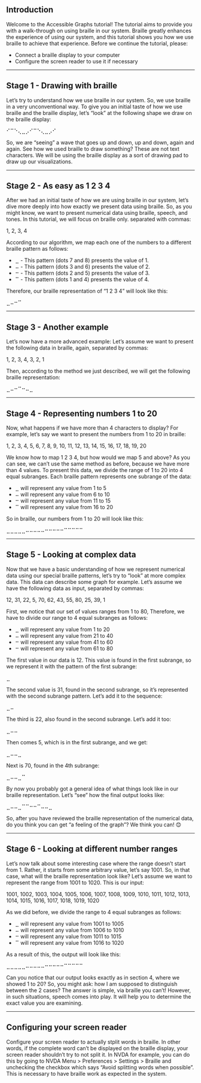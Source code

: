 ## Introduction
Welcome to the Accessible Graphs tutorial! 
The tutorial aims to provide you with a walk-through on using braille in our system. 
Braille greatly enhances the experience of using our system, and this tutorial shows you how we use braille to achieve that experience. 
Before we continue the tutorial, please: 

* Connect a braille display to your computer
* Configure the screen reader to use it if necessary

---

## Stage 1 - Drawing with braille
Let’s try to understand how we use braille in our system. 
So, we use braille in a very unconventional way. To give you an initial taste of how we use braille and the braille display, let’s “look” at the following shape we draw on the braille display:

⠊⠉⠑⢄⣀⡠⠊⠉⠑⢄⣀⡠⠊

So, we are “seeing” a wave that goes up and down, up and down, again and again. See how we used braille to draw something? These are not text characters. We will be using the braille display as a sort of drawing pad to draw up our visualizations.

---

## Stage 2 - As easy as 1 2 3 4
After we had an initial taste of how we are using braille in our system, let’s dive more deeply into how exactly we present data using braille. 
So, as you might know, we want to present numerical data using braille, speech, and tones. In this tutorial, we will focus on braille only. 
separated with commas: 

1, 2, 3, 4 

According to our algorithm, we map each one of the numbers to a different braille pattern as follows: 

* ⣀ - This pattern (dots 7 and 8) presents the value of 1.
* ⠤ - This pattern (dots 3 and 6) presents the value of 2.
* ⠒ - This pattern (dots 2 and 5) presents the value of 3.
* ⠉ - This pattern (dots 1 and 4) presents the value of 4.

Therefore, our braille representation of “1 2 3 4” will look like this: 

⣀⠤⠒⠉ 

---

## Stage 3 - Another example
Let’s now have a more advanced example: Let’s assume we want to present the following data in braille, again, separated by commas: 

1, 2, 3, 4, 3, 2, 1 

Then, according to the method we just described, we will get the following braille representation: 

⣀⠤⠒⠉⠒⠤⣀ 

---

## Stage 4 - Representing numbers 1 to 20
Now, what happens if we have more than 4 characters to display? For example, let’s say we want to present the numbers from 1 to 20 in braille: 

1, 2, 3, 4, 5, 6, 7, 8, 9, 10, 11, 12, 13, 14, 15, 16, 17, 18, 19, 20 

We know how to map 1 2 3 4, but how would we map 5 and above? As you can see, we can’t use the same method as before, because we have more than 4 values. 
To present this data, we divide the range of 1 to 20 into 4 equal subranges. Each braille pattern represents one subrange of the data: 

*  ⣀ will represent any value from 1 to 5
* ⠤ will represent any value from 6 to 10
* ⠒ will represent any value from 11 to 15
* ⠉ will represent any value from 16 to 20

So in braille, our numbers from 1 to 20 will look like this: 

⣀⣀⣀⣀⣀⠤⠤⠤⠤⠤⠒⠒⠒⠒⠒⠉⠉⠉⠉⠉ 

---

## Stage 5 - Looking at complex data
Now that we have a basic understanding of how we represent numerical data using our special braille patterns, let’s try to “look” at more complex data. This data can describe some graph for example. 
Let’s assume we have the following data as input, separated by commas: 

12, 31, 22, 5, 70, 62, 43, 55, 80, 25, 39, 1 

First, we notice that our set of values ranges from 1 to 80, Therefore, we have to divide our range to 4 equal subranges as follows: 

* ⣀ will represent any value from 1 to 20
* ⠤ will represent any value from 21 to 40
* ⠒ will represent any value from 41 to 60
* ⠒ will represent any value from 61 to 80

The first value in our data is 12. This value is found in the first subrange, so we represent it with the pattern of the first subrange: 

⣀ 

The second value is 31, found in the second subrange, so it’s represented with the second subrange pattern. Let’s add it to the sequence: 

⣀⠤ 

The third is 22, also found in the second subrange. Let’s add it too: 

⣀⠤⠤ 

Then comes 5, which is in the first subrange, and we get: 

⣀⠤⠤⣀ 

Next is 70, found in the 4th subrange: 

⣀⠤⠤⣀⠉ 

By now you probably got a general idea of what things look like in our braille representation. Let’s “see” how the final output looks like: 

⣀⠤⠤⣀⠉⠉⠒⠒⠉⠤⠤⣀ 

So, after you have reviewed the braille representation of the numerical data, do you think you can get “a feeling of the graph”? We think you can! 😊 

---

## Stage 6 - Looking at different number ranges
Let’s now talk about some interesting case where the range doesn’t start from 1. Rather, it starts from some arbitrary value, let’s say 1001. So, in that case, what will the braille representation look like? Let’s assume we want to represent the range from 1001 to 1020. This is our input: 

1001, 1002, 1003, 1004, 1005, 1006, 1007, 1008, 1009, 1010, 1011, 1012, 1013, 1014, 1015, 1016, 1017, 1018, 1019, 1020 

As we did before, we divide the range to 4 equal subranges as follows: 

* ⣀ will represent any value from 1001 to 1005
* ⠤ will represent any value from 1006 to 1010
* ⠒ will represent any value from 1011 to 1015
* ⠉ will represent any value from 1016 to 1020

As a result of this, the output will look like this: 

⣀⣀⣀⣀⣀⠤⠤⠤⠤⠤⠒⠒⠒⠒⠒⠉⠉⠉⠉⠉ 

Can you notice that our output looks exactly as in section 4, where we showed 1 to 20? So, you might ask: how I am supposed to distinguish between the 2 cases? The answer is simple, via braille you can’t! However, in such situations, speech comes into play. It will help you to determine the exact value you are examining. 

---

## Configuring your screen reader
Configure your screen reader to actually stplit words in braille. In other words, if the complete word can’t be displayed on the braille display, your screen reader shouldn’t try to not split it. In NVDA for example, you can do this by going to NVDA Menu > Preferences > Settings > Braille and unchecking the checkbox which says “Avoid splitting words when possible”. This is necessary to have braille work as expected in the system. 